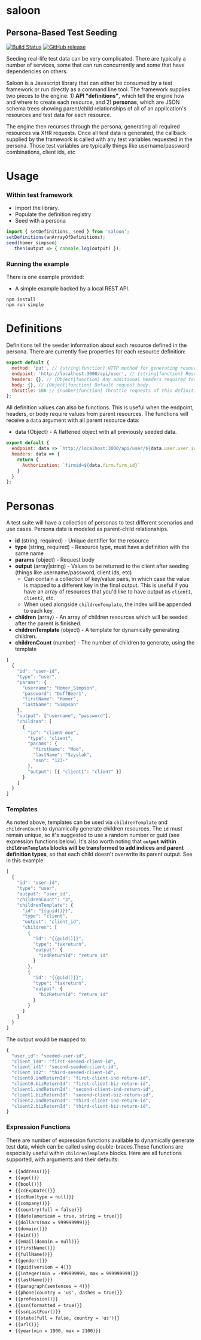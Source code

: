 # saloon
## Persona-Based Test Seeding
[![Build Status](https://travis-ci.org/intuit/saloon.svg?branch=master)](https://travis-ci.org/intuit/saloon) [![GitHub release](https://img.shields.io/github/release/intuit/saloon.svg)](https://github.com/intuit/saloon/releases)

Seeding real-life test data can be very complicated. There are typically a number of services, some that can run concurrently and some that have dependencies on others.

Saloon is a Javascript library that can either be consumed by a test framework or run directly as a command line tool. The framework supplies two pieces to the engine: 1) __API "definitions"__, which tell the engine how and where to create each resource, and 2) __personas__, which are JSON schema trees showing parent/child relationships of all of an application's resources and test data for each resource.

The engine then recurses through the persona, generating all required resources via XHR requests. Once all test data is generated, the callback supplied by the framework is called with any test variables requested in the persona. Those test variables are typically things like username/password combinations, client ids, etc

# Usage
### Within test framework
- Import the library.
- Populate the definition registry
- Seed with a persona
```javascript
import { setDefinitions, seed } from 'saloon';
setDefinitions(anArrayOfDefinitions);
seed(homer_simpson)
  .then(output => { console.log(output) });
```

### Running the example
There is one example provided:
- A simple example backed by a local REST API.
```
npm install
npm run simple
```

# Definitions
Definitions tell the seeder information about each resource defined in the persona. There are currently five properties for each resource definition:
```javascript
export default {
  method: 'put', // {string|function} HTTP method for generating resource, defaults to "post".
  endpoint: 'http://localhost:3000/api/user', // {string|function} Resource API endpoint.
  headers: {}, // {Object|function} Any additional headers required for the request.
  body: {}, // {Object|function} Default request body.
  throttle: 100 // {number|function} Throttle requests of this definition (some services can't handle concurrent requests).
};
```
All definition values can also be functions. This is useful when the endpoint, headers, or body require values from parent resources. The functions will receive a `data` argument with all parent resource data:
- data {Object} - A flattened object with all previously seeded data.
```javascript
export default {
  endpoint: data => `http://localhost:3000/api/user/${data.user.user_id}/return`,
  headers: data => {
    return {
      Authorization: `firmid=${data.firm.firm_id}`
    }
  }
};
```

# Personas
A test suite will have a collection of personas to test different scenarios and use cases. Persona data is modeled as parent-child relationships.
- **id** (string, required) - Unique dentifier for the resource
- **type** (string, required) - Resource type, must have a definition with the same name
- **params** (object) - Request body
- **output** (array|string) - Values to be returned to the client after seeding (things like username/password, client ids, etc)
  - Can contain a collection of key/value pairs, in which case the value is mapped to a different key in the final output. This is useful if you have an array of resources that you'd like to have output as `client1`, `client2`, etc.
  - When used alongside `childrenTemplate`, the index will be appended to each key.
- **children** (array) - An array of children resources which will be seeded after the parent is finished.
- **childrenTemplate** (object) - A template for dynamically generating children.
- **childrenCount** (number) - The number of children to generate, using the template

```javascript
[
  {
    "id": "user-id",
    "type": "user",
    "params": {
      "username": "Homer_Simpson",
      "password": "DuffBeer1",
      "firstName": "Homer",
      "lastName": "Simpson"
    },
    "output": ["username", "password"],
    "children": [
      {
        "id": "client-moe",
        "type": "client",
        "params": {
          "firstName": "Moe",
          "lastName": "Szyslak",
          "ssn": "123-"
        },
        "output": [{ "client1": "client" }]
      }
    ]
  }
]
```

### Templates
As noted above, templates can be used via `childrenTemplate` and `childrenCount` to dynamically generate children resources. The `id` must remain unique, so it's suggested to use a random number or guid (see expression functions below). It's also worth noting that __`output` within `childrenTemplate` blocks will be transformed to add indices and parent definition types__, so that each child doesn't overwrite its parent output. See in this example:
```javascript
[
  {
    "id": "user-id",
    "type": "user",
    "output": "user_id",
    "childrenCount": "3",
    "childrenTemplate": {
      "id": "{{guid()}}",
      "type": "client",
      "output": "client_id",
      "children": [
        {
          "id": "{{guid()}}",
          "type": "taxreturn",
          "output": {
            "indReturnId": "return_id"
          }
        },
        {
          "id": "{{guid()}}",
          "type": "taxreturn",
          "output": {
            "bizReturnId": "return_id"
          }
        }
      ]
    }
  }
]
```
The output would be mapped to:
```javascript
{
  "user_id": "seeded-user-id",
  "client_id0": "first-seeded-client-id",
  "client_id1": "second-seeded-client-id",
  "client_id2": "third-seeded-client-id",
  "client0.indReturnId": "first-client-ind-return-id",
  "client0.bizReturnId": "first-client-biz-return-id",
  "client1.indReturnId": "second-client-ind-return-id",
  "client1.bizReturnId": "second-client-biz-return-id",
  "client2.indReturnId": "third-client-ind-return-id",
  "client2.bizReturnId": "third-client-biz-return-id",
}
```

### Expression Functions

There are number of expression functions available to dynamically generate test data, which can be called using double-braces.These functions are especially useful within `childrenTemplate` blocks. Here are all functions supported, with arguments and their defaults:
- `{{address()}}`
- `{{age()}}`
- `{{bool()}}`
- `{{ccExpDate()}}`
- `{{ccNum(type = null)}}`
- `{{company()}}`
- `{{country(full = false)}}`
- `{{date(american = true, string = true)}}`
- `{{dollars(max = 999999999)}}`
- `{{domain()}}`
- `{{ein()}}`
- `{{email(domain = null)}}`
- `{{firstName()}}`
- `{{fullName()}}`
- `{{gender()}}`
- `{{guid(version = 4)}}`
- `{{integer(min = -999999999, max = 999999999)}}`
- `{{lastName()}}`
- `{{paragraph(sentences = 4)}}`
- `{{phone(country = 'us', dashes = true)}}`
- `{{profession()}}`
- `{{ssn(formatted = true)}}`
- `{{ssnLastFour()}}`
- `{{state(full = false, country = 'us')}}`
- `{{url()}}`
- `{{year(min = 1900, max = 2100)}}`
